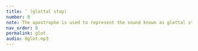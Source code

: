 ```yaml
---
title: ’ (glottal stop)
number: 8
note: The apostrophe is used to represent the sound known as glottal stop.
nav_order: 8
permalink: glot
audio: 8glot.mp3
---
```

